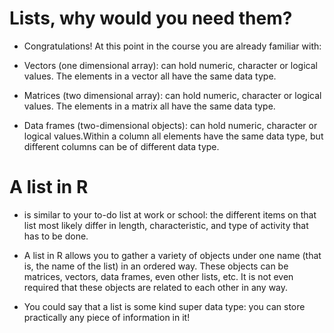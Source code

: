 # Lists, why would you need them?
* Congratulations! At this point in the course you are already familiar with:

* Vectors (one dimensional array): can hold numeric, character or logical values. The elements in a vector all have the same data type.

* Matrices (two dimensional array): can hold numeric, character or logical values. The elements in a matrix all have the same data type.

* Data frames (two-dimensional objects): can hold numeric, character or logical values.Within a column all elements have the same data type, but different columns can be of different data type.

# A list in R
* is similar to your to-do list at work or school: the different items on that list most likely differ in length, characteristic, and type of activity that has to be done.

* A list in R allows you to gather a variety of objects under one name (that is, the name of the list) in an ordered way. These objects can be matrices, vectors, data frames, even other lists, etc. It is not even required that these objects are related to each other in any way.

* You could say that a list is some kind super data type: you can store practically any piece of information in it!

